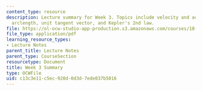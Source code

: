 ```yaml
---
content_type: resource
description: Lecture summary for Week 3. Topics include velocity and acceleration,
  arclength, unit tangent vector, and Kepler's 2nd law.
file: https://ol-ocw-studio-app-production.s3.amazonaws.com/courses/18-02-multivariable-calculus-fall-2007/c13c3e11c5ec920d0d3d7ede037b5016_lec_week3.pdf
file_type: application/pdf
learning_resource_types:
- Lecture Notes
parent_title: Lecture Notes
parent_type: CourseSection
resourcetype: Document
title: Week 3 Summary
type: OCWFile
uid: c13c3e11-c5ec-920d-0d3d-7ede037b5016
---
```

